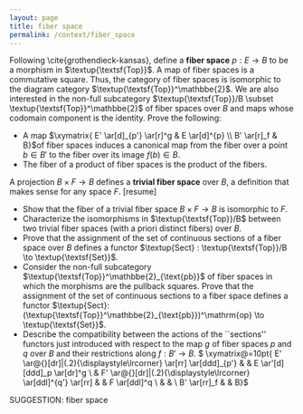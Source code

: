 ```yaml
---
layout: page
title: fiber space
permalink: /context/fiber_space
---
```

 Following \cite{grothendieck-kansas}, define a **fiber space** $p : E \to B$ to be a morphism in $\textup{\textsf{Top}}$.  A map of fiber spaces is a commutative square. Thus, the category of fiber spaces is isomorphic to the diagram category $\textup{\textsf{Top}}^\mathbbe{2}$. We are also interested in the non-full subcategory $\textup{\textsf{Top}}/B \subset \textup{\textsf{Top}}^\mathbbe{2}$ of fiber spaces over $B$ and maps whose codomain component is the identity. Prove the following:

-  A map $\xymatrix{ E' \ar[d]_{p'} \ar[r]^g & E \ar[d]^{p} \\ B' \ar[r]_f & B}$of fiber spaces induces a canonical map from the fiber over a point $b \in B'$ to the fiber over its image $f(b) \in B$.
-  The fiber of a product of fiber spaces is the product of the fibers.

A projection $B \times F \to B$ defines a **trivial fiber space** over $B$, a definition that makes sense for any space $F$.
[resume]
-  Show that the fiber of a trivial fiber space $B \times F \to B$ is  isomorphic to $F$.
-  Characterize the isomorphisms in $\textup{\textsf{Top}}/B$ between two trivial fiber spaces (with a priori distinct fibers) over $B$.
-  Prove that the assignment of the set of continuous sections of a fiber space over $B$ defines a functor $\textup{Sect} : \textup{\textsf{Top}}/B \to \textup{\textsf{Set}}$.
-  Consider the non-full subcategory $\textup{\textsf{Top}}^\mathbbe{2}_{\text{pb}}$ of fiber spaces in which the morphisms are the pullback squares.  Prove that the assignment of the set of continuous sections to a fiber space defines a functor $\textup{Sect}: (\textup{\textsf{Top}}^\mathbbe{2}_{\text{pb}})^\mathrm{op} \to \textup{\textsf{Set}}$.
-  Describe the compatibility between the actions of the ``sections'' functors just introduced with respect to the map $g$ of fiber spaces $p$ and $q$ over $B$ and their restrictions along $f : B' \to B$.
$ \xymatrix@=10pt{ E' \ar@{}[dr]|(.2){\displaystyle\lrcorner} \ar[rr] \ar[ddd]_{p'} & & E  \ar'[d][ddd]_p \ar[dr]^g \\ & F' \ar@{}[dr]|(.2){\displaystyle\lrcorner} \ar[ddl]^{q'} \ar[rr] & & F \ar[ddl]^q \\ & & \\  B' \ar[rr]_f & & B}$



SUGGESTION: fiber space